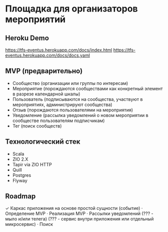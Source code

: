 # Площадка для организаторов мероприятий

## Heroku Demo
https://tfs-eventus.herokuapp.com/docs/index.html
https://tfs-eventus.herokuapp.com/docs/docs.yaml

## MVP (предварительно)

- Сообщество (организации или группы по интересам)
- Мероприятие (порождаются сообществами как конкретный элемент в разрезе календарной шкалы)
- Пользователь (подписываются на сообщества, участвуют в мероприятиях, администрируют сообщества)
- Отзыв (порождаются пользователями на мероприятия)
- Уведомление (рассылка уведомлений о новом мероприятии в сообществе пользователям подписчикам)
- Тег (поиск сообществ)

## Технологический стек

- Scala
- ZIO 2.X
- Tapir via ZIO HTTP
- Quill 
- Postgres
- Flyway

## Roadmap

✓ Каркас приложения на основе простой сущности (событие)
· Определение MVP
· Реализация MVP
· Рассылки уведомлений (??? - мыло и/или телега) (??? - сервис внутри приложения или отдельный микросервис)
· Поиск
